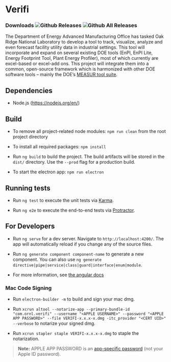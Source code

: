 # Verifi
### Downloads  ![Github Releases](https://img.shields.io/github/downloads/ORNL-AMO/VERIFI/latest/total.svg?label=Current%20Release)  ![Github All Releases](https://img.shields.io/github/downloads/ORNL-AMO/VERIFI/total.svg?label=All%20Time&colorB=afdffe)

The Department of Energy Advanced Manufacturing Office has tasked Oak Ridge National Laboratory to develop a tool to track, visualize, analyze and even forecast facility utility data in industrial settings. This tool will incorporate and expand on several existing DOE tools (EnPI, EnPI Lite, Energy Footprint Tool, Plant Energy Profiler), most of which currently are excel-based or excel-add ons. This project will integrate them into a common, open-source framework which is harmonized with other DOE software tools – mainly the DOE’s [MEASUR tool suite](https://github.com/ORNL-AMO/AMO-Tools-Desktop).

## Dependencies
- Node.js (https://nodejs.org/en/)


## Build
- To remove all project-related node modules: `npm run clean` from the root project directory

- To install all required packages: `npm install`

- Run `ng build` to build the project. The build artifacts will be stored in the `dist/` directory. Use the `--prod` flag for a production build.

- To start the electron app: `npm run electron`


## Running tests

- Run `ng test` to execute the unit tests via [Karma](https://karma-runner.github.io).

- Run `ng e2e` to execute the end-to-end tests via [Protractor](http://www.protractortest.org/).


## For Developers
- Run `ng serve` for a dev server. Navigate to `http://localhost:4200/`. The app will automatically reload if you change any of the source files.

- Run `ng generate component component-name` to generate a new component. You can also use `ng generate directive|pipe|service|class|guard|interface|enum|module`.

- For more information, see [the angular docs](https://docs.angularjs.org/guide/component)


### Mac Code Signing
- Run `electron-builder -m` to build and sign your mac dmg.

- Run `xcrun altool --notarize-app --primary-bundle-id "com.ornl.verifi" --username "<APPLE USERNAME>" --password "<APPLE APP PASSWORD>" --file VERIFI-x.x.x-x.dmg -itc_provider "<CERT UID>" --verbose` to notarize your signed dmg.

- Run `xcrun stapler staple VERIFI-x.x.x-x.dmg` to staple the notarization. 

> **Note:** APPLE APP PASSWORD is an [app-specific password](https://support.apple.com/en-us/HT204397) (not your Apple ID password).